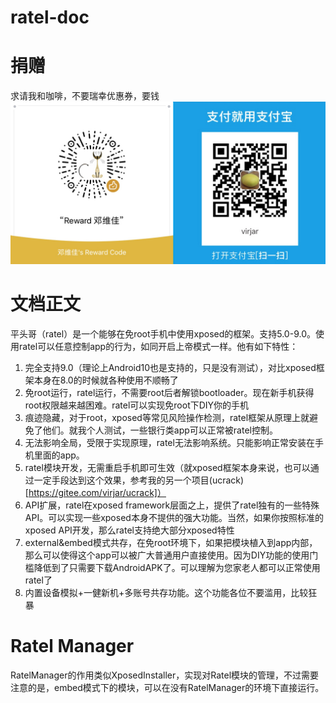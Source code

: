# ratel-doc

# 捐赠
求请我和咖啡，不要瑞幸优惠券，要钱
![alipay](img/reward.jpg)

# 文档正文
平头哥（ratel）是一个能够在免root手机中使用xposed的框架。支持5.0-9.0。使用ratel可以任意控制app的行为，如同开启上帝模式一样。他有如下特性：

1. 完全支持9.0（理论上Android10也是支持的，只是没有测试），对比xposed框架本身在8.0的时候就各种使用不顺畅了
2. 免root运行，ratel运行，不需要root后者解锁bootloader。现在新手机获得root权限越来越困难。ratel可以实现免root下DIY你的手机
3. 痕迹隐藏，对于root，xposed等常见风险操作检测，ratel框架从原理上就避免了他们。就我个人测试，一些银行类app可以正常被ratel控制。
4. 无法影响全局，受限于实现原理，ratel无法影响系统。只能影响正常安装在手机里面的app。
5. ratel模块开发，无需重启手机即可生效（就xposed框架本身来说，也可以通过一定手段达到这个效果，参考我的另一个项目(ucrack)[https://gitee.com/virjar/ucrack]）
6. API扩展，ratel在xposed framework层面之上，提供了ratel独有的一些特殊API。可以实现一些xposed本身不提供的强大功能。当然，如果你按照标准的xposed API开发，那么ratel支持绝大部分xposed特性
7. external&embed模式共存，在免root环境下，如果把模块植入到app内部，那么可以使得这个app可以被广大普通用户直接使用。因为DIY功能的使用门槛降低到了只需要下载AndroidAPK了。可以理解为您家老人都可以正常使用ratel了
9. 内置设备模拟+一健新机+多账号共存功能。这个功能各位不要滥用，比较狂暴

# Ratel Manager

RatelManager的作用类似XposedInstaller，实现对Ratel模块的管理，不过需要注意的是，embed模式下的模块，可以在没有RatelManager的环境下直接运行。
